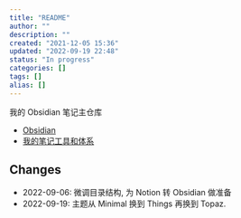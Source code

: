 ```yaml
---
title: "README"
author: ""
description: ""
created: "2021-12-05 15:36"
updated: "2022-09-19 22:48"
status: "In progress"
categories: []
tags: []
alias: []
---
```


我的 Obsidian 笔记主仓库

- [Obsidian](pages/Obsidian/Obsidian.md)
- [我的笔记工具和体系](pages/我的笔记工具和体系.md)

## Changes

- 2022-09-06: 微调目录结构, 为 Notion 转 Obsidian 做准备
- 2022-09-19: 主题从 Minimal 换到 Things 再换到 Topaz.
